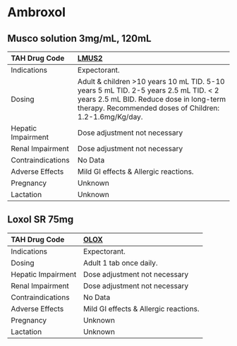 # Ambroxol

## Musco solution 3mg/mL, 120mL

| TAH Drug Code      | [**LMUS2**](https://www.tahsda.org.tw/drugs/hissearch.php?drug_code=LMUS2)                                                                                                                |
|:-------------------|:------------------------------------------------------------------------------------------------------------------------------------------------------------------------------------------|
| Indications        | Expectorant.                                                                                                                                                                              |
| Dosing             | Adult & children >10 years 10 mL TID. 5-10 years 5 mL TID. 2-5 years 2.5 mL TID. < 2 years 2.5 mL BID. Reduce dose in long-term therapy. Recommended doses of Children: 1.2-1.6mg/Kg/day. |
| Hepatic Impairment | Dose adjustment not necessary                                                                                                                                                             |
| Renal Impairment   | Dose adjustment not necessary                                                                                                                                                             |
| Contraindications  | No Data                                                                                                                                                                                   |
| Adverse Effects    | Mild GI effects & Allergic reactions.                                                                                                                                                     |
| Pregnancy          | Unknown                                                                                                                                                                                   |
| Lactation          | Unknown                                                                                                                                                                                   |

## Loxol SR 75mg

| TAH Drug Code      | [**OLOX**](https://www.tahsda.org.tw/drugs/hissearch.php?drug_code=OLOX)   |
|:-------------------|:---------------------------------------------------------------------------|
| Indications        | Expectorant.                                                               |
| Dosing             | Adult 1 tab once daily.                                                    |
| Hepatic Impairment | Dose adjustment not necessary                                              |
| Renal Impairment   | Dose adjustment not necessary                                              |
| Contraindications  | No Data                                                                    |
| Adverse Effects    | Mild GI effects & Allergic reactions.                                      |
| Pregnancy          | Unknown                                                                    |
| Lactation          | Unknown                                                                    |

